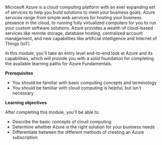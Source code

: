 Microsoft Azure is a cloud computing platform with an ever expanding set of services to help you build solutions to meet your business goals. Azure services range from simple web services for hosting your business presence in the cloud, to running fully virtualized computers for you to run your custom software solutions. Azure provides a wealth of cloud-based services like remote storage, database hosting, centralized account management, and new capabilities like artificial intelligence and Internet of Things (IoT).

In this module, you'll take an entry level end-to-end look at Azure and its capabilities, which will provide you with a solid foundation for completing the available learning paths for Azure Fundamentals.

**Prerequisites**

- You should be familiar with basic computing concepts and terminology
- You should be familiar with cloud computing is helpful, but isn't necessary

**Learning objectives**

After completing this module, you'll be able to:
- Describe the basic concepts of cloud computing
- Determine whether Azure is the right solution for your business needs
- Differentiate between the different methods of creating an Azure subscription

